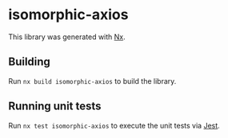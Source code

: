 # isomorphic-axios

This library was generated with [Nx](https://nx.dev).

## Building

Run `nx build isomorphic-axios` to build the library.

## Running unit tests

Run `nx test isomorphic-axios` to execute the unit tests via [Jest](https://jestjs.io).
